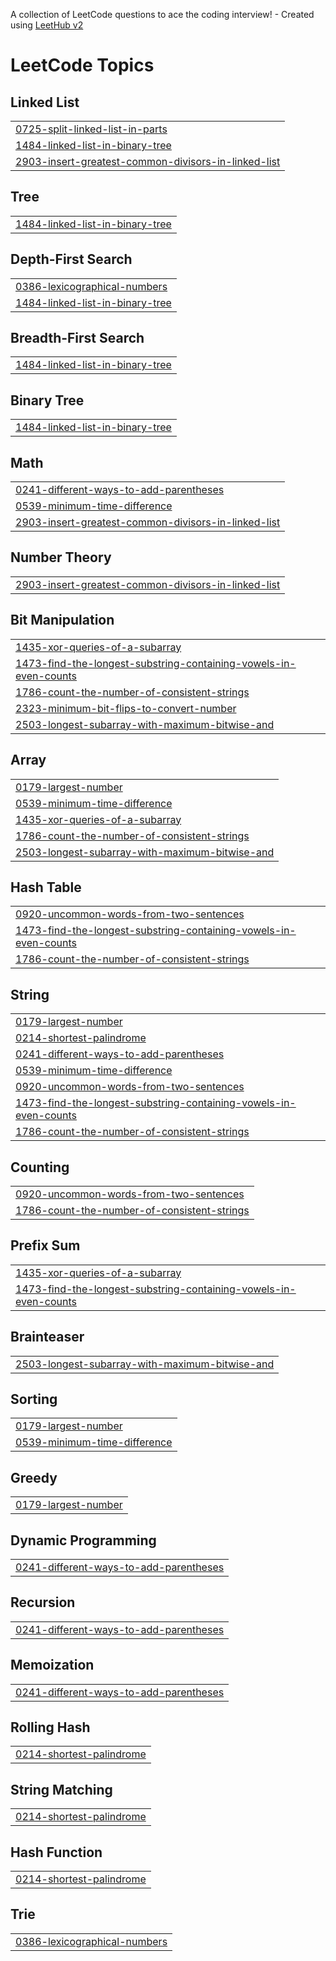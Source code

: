 A collection of LeetCode questions to ace the coding interview! - Created using [LeetHub v2](https://github.com/arunbhardwaj/LeetHub-2.0)
<!---LeetCode Topics Start-->
# LeetCode Topics
## Linked List
|  |
| ------- |
| [0725-split-linked-list-in-parts](https://github.com/HarshMehta19/code-challenge/tree/master/0725-split-linked-list-in-parts) |
| [1484-linked-list-in-binary-tree](https://github.com/HarshMehta19/code-challenge/tree/master/1484-linked-list-in-binary-tree) |
| [2903-insert-greatest-common-divisors-in-linked-list](https://github.com/HarshMehta19/code-challenge/tree/master/2903-insert-greatest-common-divisors-in-linked-list) |
## Tree
|  |
| ------- |
| [1484-linked-list-in-binary-tree](https://github.com/HarshMehta19/code-challenge/tree/master/1484-linked-list-in-binary-tree) |
## Depth-First Search
|  |
| ------- |
| [0386-lexicographical-numbers](https://github.com/HarshMehta19/code-challenge/tree/master/0386-lexicographical-numbers) |
| [1484-linked-list-in-binary-tree](https://github.com/HarshMehta19/code-challenge/tree/master/1484-linked-list-in-binary-tree) |
## Breadth-First Search
|  |
| ------- |
| [1484-linked-list-in-binary-tree](https://github.com/HarshMehta19/code-challenge/tree/master/1484-linked-list-in-binary-tree) |
## Binary Tree
|  |
| ------- |
| [1484-linked-list-in-binary-tree](https://github.com/HarshMehta19/code-challenge/tree/master/1484-linked-list-in-binary-tree) |
## Math
|  |
| ------- |
| [0241-different-ways-to-add-parentheses](https://github.com/HarshMehta19/code-challenge/tree/master/0241-different-ways-to-add-parentheses) |
| [0539-minimum-time-difference](https://github.com/HarshMehta19/code-challenge/tree/master/0539-minimum-time-difference) |
| [2903-insert-greatest-common-divisors-in-linked-list](https://github.com/HarshMehta19/code-challenge/tree/master/2903-insert-greatest-common-divisors-in-linked-list) |
## Number Theory
|  |
| ------- |
| [2903-insert-greatest-common-divisors-in-linked-list](https://github.com/HarshMehta19/code-challenge/tree/master/2903-insert-greatest-common-divisors-in-linked-list) |
## Bit Manipulation
|  |
| ------- |
| [1435-xor-queries-of-a-subarray](https://github.com/HarshMehta19/code-challenge/tree/master/1435-xor-queries-of-a-subarray) |
| [1473-find-the-longest-substring-containing-vowels-in-even-counts](https://github.com/HarshMehta19/code-challenge/tree/master/1473-find-the-longest-substring-containing-vowels-in-even-counts) |
| [1786-count-the-number-of-consistent-strings](https://github.com/HarshMehta19/code-challenge/tree/master/1786-count-the-number-of-consistent-strings) |
| [2323-minimum-bit-flips-to-convert-number](https://github.com/HarshMehta19/code-challenge/tree/master/2323-minimum-bit-flips-to-convert-number) |
| [2503-longest-subarray-with-maximum-bitwise-and](https://github.com/HarshMehta19/code-challenge/tree/master/2503-longest-subarray-with-maximum-bitwise-and) |
## Array
|  |
| ------- |
| [0179-largest-number](https://github.com/HarshMehta19/code-challenge/tree/master/0179-largest-number) |
| [0539-minimum-time-difference](https://github.com/HarshMehta19/code-challenge/tree/master/0539-minimum-time-difference) |
| [1435-xor-queries-of-a-subarray](https://github.com/HarshMehta19/code-challenge/tree/master/1435-xor-queries-of-a-subarray) |
| [1786-count-the-number-of-consistent-strings](https://github.com/HarshMehta19/code-challenge/tree/master/1786-count-the-number-of-consistent-strings) |
| [2503-longest-subarray-with-maximum-bitwise-and](https://github.com/HarshMehta19/code-challenge/tree/master/2503-longest-subarray-with-maximum-bitwise-and) |
## Hash Table
|  |
| ------- |
| [0920-uncommon-words-from-two-sentences](https://github.com/HarshMehta19/code-challenge/tree/master/0920-uncommon-words-from-two-sentences) |
| [1473-find-the-longest-substring-containing-vowels-in-even-counts](https://github.com/HarshMehta19/code-challenge/tree/master/1473-find-the-longest-substring-containing-vowels-in-even-counts) |
| [1786-count-the-number-of-consistent-strings](https://github.com/HarshMehta19/code-challenge/tree/master/1786-count-the-number-of-consistent-strings) |
## String
|  |
| ------- |
| [0179-largest-number](https://github.com/HarshMehta19/code-challenge/tree/master/0179-largest-number) |
| [0214-shortest-palindrome](https://github.com/HarshMehta19/code-challenge/tree/master/0214-shortest-palindrome) |
| [0241-different-ways-to-add-parentheses](https://github.com/HarshMehta19/code-challenge/tree/master/0241-different-ways-to-add-parentheses) |
| [0539-minimum-time-difference](https://github.com/HarshMehta19/code-challenge/tree/master/0539-minimum-time-difference) |
| [0920-uncommon-words-from-two-sentences](https://github.com/HarshMehta19/code-challenge/tree/master/0920-uncommon-words-from-two-sentences) |
| [1473-find-the-longest-substring-containing-vowels-in-even-counts](https://github.com/HarshMehta19/code-challenge/tree/master/1473-find-the-longest-substring-containing-vowels-in-even-counts) |
| [1786-count-the-number-of-consistent-strings](https://github.com/HarshMehta19/code-challenge/tree/master/1786-count-the-number-of-consistent-strings) |
## Counting
|  |
| ------- |
| [0920-uncommon-words-from-two-sentences](https://github.com/HarshMehta19/code-challenge/tree/master/0920-uncommon-words-from-two-sentences) |
| [1786-count-the-number-of-consistent-strings](https://github.com/HarshMehta19/code-challenge/tree/master/1786-count-the-number-of-consistent-strings) |
## Prefix Sum
|  |
| ------- |
| [1435-xor-queries-of-a-subarray](https://github.com/HarshMehta19/code-challenge/tree/master/1435-xor-queries-of-a-subarray) |
| [1473-find-the-longest-substring-containing-vowels-in-even-counts](https://github.com/HarshMehta19/code-challenge/tree/master/1473-find-the-longest-substring-containing-vowels-in-even-counts) |
## Brainteaser
|  |
| ------- |
| [2503-longest-subarray-with-maximum-bitwise-and](https://github.com/HarshMehta19/code-challenge/tree/master/2503-longest-subarray-with-maximum-bitwise-and) |
## Sorting
|  |
| ------- |
| [0179-largest-number](https://github.com/HarshMehta19/code-challenge/tree/master/0179-largest-number) |
| [0539-minimum-time-difference](https://github.com/HarshMehta19/code-challenge/tree/master/0539-minimum-time-difference) |
## Greedy
|  |
| ------- |
| [0179-largest-number](https://github.com/HarshMehta19/code-challenge/tree/master/0179-largest-number) |
## Dynamic Programming
|  |
| ------- |
| [0241-different-ways-to-add-parentheses](https://github.com/HarshMehta19/code-challenge/tree/master/0241-different-ways-to-add-parentheses) |
## Recursion
|  |
| ------- |
| [0241-different-ways-to-add-parentheses](https://github.com/HarshMehta19/code-challenge/tree/master/0241-different-ways-to-add-parentheses) |
## Memoization
|  |
| ------- |
| [0241-different-ways-to-add-parentheses](https://github.com/HarshMehta19/code-challenge/tree/master/0241-different-ways-to-add-parentheses) |
## Rolling Hash
|  |
| ------- |
| [0214-shortest-palindrome](https://github.com/HarshMehta19/code-challenge/tree/master/0214-shortest-palindrome) |
## String Matching
|  |
| ------- |
| [0214-shortest-palindrome](https://github.com/HarshMehta19/code-challenge/tree/master/0214-shortest-palindrome) |
## Hash Function
|  |
| ------- |
| [0214-shortest-palindrome](https://github.com/HarshMehta19/code-challenge/tree/master/0214-shortest-palindrome) |
## Trie
|  |
| ------- |
| [0386-lexicographical-numbers](https://github.com/HarshMehta19/code-challenge/tree/master/0386-lexicographical-numbers) |
<!---LeetCode Topics End-->